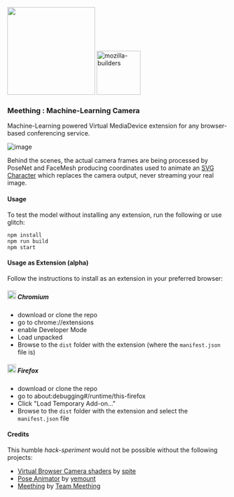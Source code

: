 <img src="https://i.imgur.com/XS79fTC.png" width=200> <img width="100" alt="mozilla-builders" src="https://user-images.githubusercontent.com/1423657/81992335-85346480-9643-11ea-8754-8275e98e06bc.png">

### Meething : Machine-Learning Camera
Machine-Learning powered Virtual MediaDevice extension for any browser-based conferencing service.

![image](https://user-images.githubusercontent.com/1423657/82818656-561dbe80-9e9f-11ea-90a1-5436fdcb84e5.png)

Behind the scenes, the actual camera frames are being processed by PoseNet and FaceMesh producing coordinates used to animate an [SVG Character](https://github.com/yemount/pose-animator) which replaces the camera output, never streaming your real image. 

#### Usage
To test the model without installing any extension, run the following or use glitch:
```
npm install
npm run build
npm start
```

#### Usage as Extension (alpha)
Follow the instructions to install as an extension in your preferred browser:

##### <img src="https://upload.wikimedia.org/wikipedia/commons/thumb/f/f3/Chromium_Material_Icon.png/64px-Chromium_Material_Icon.png" width=20> Chromium
* download or clone the repo
* go to chrome://extensions
* enable Developer Mode
* Load unpacked
* Browse to the `dist` folder with the extension (where the `manifest.json` file is)


##### <img src="https://upload.wikimedia.org/wikipedia/commons/thumb/a/a0/Firefox_logo%2C_2019.svg/68px-Firefox_logo%2C_2019.svg.png" width=20> Firefox 
* download or clone the repo
* go to about:debugging#/runtime/this-firefox
* Click "Load Temporary Add-on..."
* Browse to the `dist` folder with the extension and select the `manifest.json` file


#### Credits
This humble _hack-speriment_ would not be possible without the following projects:
* [Virtual Browser Camera shaders](https://github.com/spite/virtual-webcam) by [spite](https://github.com/spite)
* [Pose Animator](https://github.com/yemount/pose-animator) by [yemount](https://github.com/yemount)
* [Meething](https://us.meething.space) by [Team Meething](https://github.com/meething/meething/graphs/contributors)
